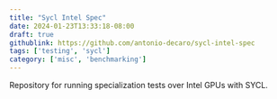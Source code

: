 ```yaml
---
title: "Sycl Intel Spec"
date: 2024-01-23T13:33:18-08:00
draft: true
githublink: https://github.com/antonio-decaro/sycl-intel-spec
tags: ['testing', 'sycl']
category: ['misc', 'benchmarking']
---
```


Repository for running specialization tests over Intel GPUs with SYCL.
